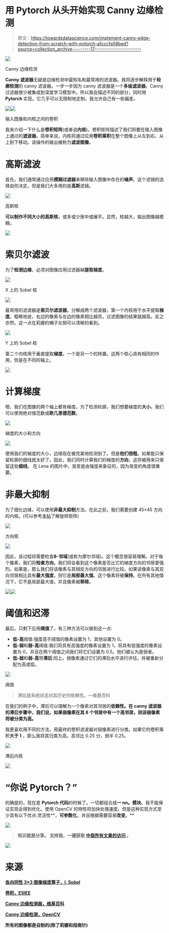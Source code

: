 # 用 Pytorch 从头开始实现 Canny 边缘检测

> 原文：<https://towardsdatascience.com/implement-canny-edge-detection-from-scratch-with-pytorch-a1cccfa58bed?source=collection_archive---------17----------------------->

![](img/20614f85a92f8f13e7c970f99e77f1a2.png)

Canny 边缘检测

**Canny 滤波器**无疑是边缘检测中最知名和最常用的滤波器。我将逐步解释用于**轮廓检测**的 canny 滤波器。一步一步因为 canny 滤波器是一个**多级滤波器**。Canny 过滤器很少被集成到深度学习模型中。所以我会描述不同的部分，同时用 **Pytorch** 实现。它几乎可以无限制地定制，我允许自己有一些偏差。

![](img/9a864e95a24a7a0964dcc001f2c5fb6c.png)![](img/ff70e59d9dfb59ea029c27cf5f9d0cdb.png)

输入图像和内核之间的卷积

我来介绍一下什么是**卷积矩阵**(或者说**内核**)。卷积矩阵描述了我们将要在输入图像上通过的**滤波器**。简单来说，内核将通过应用**卷积乘积**在整个图像上从左到右、从上到下移动。该操作的输出被称为**滤波图像**。

# 高斯滤波

首先，我们通常通过应用**模糊过滤器**来移除输入图像中存在的**噪声**。这个滤镜的选择由你决定，但是我们大多用的是**高斯**滤镜。

![](img/02fb359d77d98c0193e9aee7662ae664.png)

高斯核

**可以制作不同大小的高斯核**，或多或少居中或展平。显然，核越大，输出图像越模糊。

![](img/9e823b1d1098c76c60bba3318c42dce5.png)

# 索贝尔滤波

为了**检测边缘**，必须对图像应用过滤器**以提取梯度**。

![](img/4bde19f689f7438515a04a36b7fdc48d.png)

X 上的 Sobel 核

![](img/d228c6b4951ea307f5d5c1ee47f549d1.png)

最常用的滤波器是**索贝尔滤波器**。分解成两个滤波器，第一个内核用于水平提取**梯度**。粗略地说，右边的像素与左边的像素相比越亮，过滤图像的结果就越高。反之亦然。这一点在莉娜的帽子左侧可以清晰的看到。

![](img/c1aac31a8e7945ed73ec560b11f4c904.png)

Y 上的 Sobel 核

第二个内核用于垂直提取**梯度**。一个是另一个的转置。这两个核心具有相同的作用，但是在不同的轴上。

![](img/2e200a3d398997150d50aec09e5cac48.png)

# 计算梯度

嗯，我们在图像的两个轴上都有梯度。为了检测轮廓，我们想要梯度的**大小**。我们可以使用绝对值范数或**欧几里德范数**。

![](img/6675d766b2c5d3b7cba2fa509fe0314e.png)

梯度的大小和方向

![](img/3e14d6edf7cdb5aca3db937fa95f0ce5.png)

使用我们的梯度的大小，边缘现在被完美地检测到了。但是**他们很粗**。如果能只保留轮廓的细线就太好了。因此，我们同时计算我们的梯度的**方向**，这将被用来只保留这些**细线**。
在 Lena 的图片中，渐变是由强度来象征的，因为渐变的角度很重要。

# 非最大抑制

为了细化边缘，可以使用**非最大抑制**方法。在此之前，我们需要创建 45×45 方向的内核。(可以参考[本帖](/how-to-transform-a-2d-image-into-a-3d-space-5fc2306e3d36)了解旋转矩阵)

![](img/86f87569f6c9b4a958ee6686063543ad.png)

方向核

![](img/f9854c0ed764e40d189eef47fc761d80.png)

因此，该过程将需要检查**8-邻域**(或称为摩尔邻域)。这个概念很容易理解。对于每个像素，我们将**检查方向**。我们将会看到这个像素是否比它的梯度方向的邻居更强烈。如果是，那么我们将该像素与其相反方向的邻居进行比较。如果该像素与其双向邻居相比具有**最大强度**，则它是**局部最大值**。这个像素将被**保持**。在所有其他情况下，它不是局部最大值，并且像素被**移除**。

![](img/b9f9d37cd49d4ff180d28caf0d1f0be6.png)![](img/ed86721c308b9db5bc00e830a493e6db.png)

# 阈值和迟滞

最后，只剩下应用**阈值**了。有三种方法可以做到这一点:

*   **低-高**阈值:强度高于阈值的像素设置为 1，其他设置为 0。
*   **低-弱**和**弱-高**阈值:我们将具有高强度的像素设置为 1，将具有低强度的像素设置为 0，并且在两个阈值之间我们将它们设置为 0.5。他们被认为是弱者。
*   **低-弱**和**弱-高**带**滞后**:同上。弱像素通过它们的滞后水平进行评估，并被重新分配为高或低。

![](img/1fbe1b49813ed9afe71cc6eb84f2b8b3.png)

阈值

> 滞后是系统状态对其历史的依赖性。—维基百科

在我们的例子中，滞后可以理解为一个像素对其邻居的**依赖性。在 canny 滤波器的滞后步骤中，我们说，如果弱像素在其 8 个邻居中有一个高邻居，则该弱像素将被分类为高。**

我更喜欢用不同的方法，用最终的卷积滤波器对弱像素进行分类。如果它的卷积乘积**大于 1** ，那么我将其归类为高。高邻比 0.25 分，弱半 0.25。

![](img/5f7b65d1614ea437ff443a67327ea978.png)

滞后内核

![](img/6b110e9fc81d2a3bab879e74f0eb0e11.png)

# “你说 Pytorch？”

的确是的，现在是 **Pytorch 代码**的时候了。一切都组合成**一 nn。模块**。我不能保证实现会得到优化。使用 OpenCV 的特性将加快处理速度。但是这种实现方式至少具有以下优点:灵活性**，**可参数化**，并且根据需要容易**改变**。**

**![](img/a41213d2ce618721d92c099fba464fc2.png)**

> ****知识就是分享。**
> **支持**我，一键获取 [**中**我所有文章的**访问**](https://axel-thevenot.medium.com/membership) 。**

**![](img/94e903d7d66ff043ca9645dbc42c33bb.png)**

# **来源**

**[各向同性 3×3 图像梯度算子，I. Sobel](https://www.researchgate.net/publication/239398674_An_Isotropic_3x3_Image_Gradient_Operator)**

**[卷积，ESIEE](https://perso.esiee.fr/~perretb/I5FM/TAI/convolution/index.html)**

**[Canny 边缘检测器，维基百科](https://en.wikipedia.org/wiki/Canny_edge_detector)**

**[Canny 边缘检测，OpenCV](https://docs.opencv.org/trunk/da/d22/tutorial_py_canny.html)**

**所有的图像都是自制的(除了莉娜和指南针)**